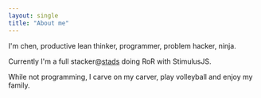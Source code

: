 ```yaml
---
layout: single
title: "About me"
---
```


I'm chen, productive lean thinker, programmer, problem hacker, ninja.

Currently I'm a full stacker@[stads](https://www.stadstech.com/) 
doing RoR with StimulusJS.

While not programming, I carve on my carver, play volleyball and enjoy my family.


<div id="codefund_ad" style="margin-top:100px"></div>
<script src="https://codefund.io/scripts/15927f6c-5043-4514-b0d2-ce3b9090ae4c/embed.js?template=image-only"></script>